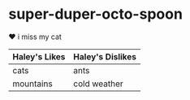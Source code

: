 # super-duper-octo-spoon

:heart:
 i miss my cat

Haley's Likes | Haley's Dislikes
------------ | -------------
cats | ants
mountains | cold weather
